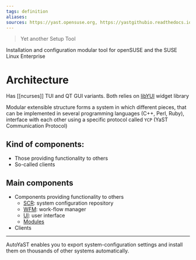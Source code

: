 ```yaml
---
tags: definition
aliases: 
sources: https://yast.opensuse.org, https://yastgithubio.readthedocs.io/en/latest/architecture/
---
```


> Yet another Setup Tool

Installation and configuration modular tool for openSUSE and the SUSE Linux Enterprise

# Architecture
Has [[ncurses]] TUI and QT GUI variants. Both relies on [libYUI](https://github.com/libyui/libyui) widget library

Modular extensible structure forms a system in which different pieces, that can be implemented in several programming languages (C++, Perl, Ruby), interface with each other using a specific protocol called `YCP` (YaST Communication Protocol)

## Kind of components:
- Those providing functionality to others
- So-called clients

## Main components
- Components providing functionality to others
    - [SCR](https://yastgithubio.readthedocs.io/en/latest/architecture/#system-configuration-repository-scr): system configuration repository
    - [WFM](https://yastgithubio.readthedocs.io/en/latest/architecture/#work-flow-manager-wfm): work-flow manager
    - [UI](https://yastgithubio.readthedocs.io/en/latest/architecture/#user-interface): user interface
    - [Modules](https://yastgithubio.readthedocs.io/en/latest/architecture/#modules)
- Clients

---

AutoYaST enables you to export system-configuration settings and install them on thousands of other systems automatically.
